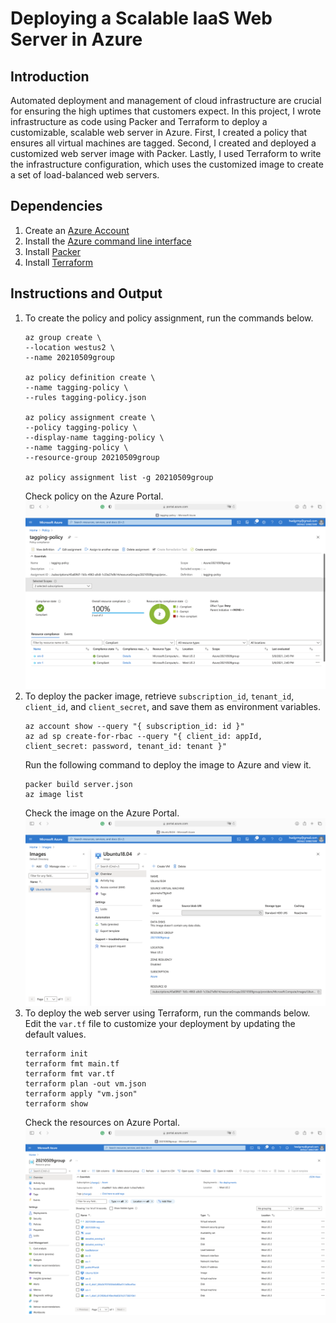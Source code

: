 # Deploying a Scalable IaaS Web Server in Azure

## Introduction
Automated deployment and management of cloud infrastructure are crucial for ensuring the high uptimes that customers expect. In this project, I wrote infrastructure as code using Packer and Terraform to deploy a customizable, scalable web server in Azure. First, I created a policy that ensures all virtual machines are tagged. Second, I created and deployed a customized web server image with Packer. Lastly, I used Terraform to write the infrastructure configuration, which uses the customized image to create a set of load-balanced web servers. 

## Dependencies
1. Create an [Azure Account](https://portal.azure.com) 
2. Install the [Azure command line interface](https://docs.microsoft.com/en-us/cli/azure/install-azure-cli?view=azure-cli-latest)
3. Install [Packer](https://www.packer.io/downloads)
4. Install [Terraform](https://www.terraform.io/downloads.html)

## Instructions and Output
1. To create the policy and policy assignment, run the commands below. 
    ```
    az group create \
    --location westus2 \
    --name 20210509group

    az policy definition create \
    --name tagging-policy \
    --rules tagging-policy.json

    az policy assignment create \
    --policy tagging-policy \
    --display-name tagging-policy \
    --name tagging-policy \
    --resource-group 20210509group

    az policy assignment list -g 20210509group
    ```
    Check policy on the Azure Portal.
    ![](screenshots/policy.png)
2. To deploy the packer image, retrieve `subscription_id`, `tenant_id`, `client_id`, and `client_secret`, and save them as environment variables.
    ```
    az account show --query "{ subscription_id: id }"
    az ad sp create-for-rbac --query "{ client_id: appId, client_secret: password, tenant_id: tenant }"
    ```
    Run the following command to deploy the image to Azure and view it.
    ```
    packer build server.json
    az image list
    ```
    Check the image on the Azure Portal.
    ![](screenshots/packer_image.png)
3. To deploy the web server using Terraform, run the commands below. Edit the `var.tf` file to customize your deployment by updating the default values. 
    ```
    terraform init
    terraform fmt main.tf
    terraform fmt var.tf
    terraform plan -out vm.json
    terraform apply "vm.json"
    terraform show
    ```
    Check the resources on Azure Portal.
    ![](screenshots/resources.png)